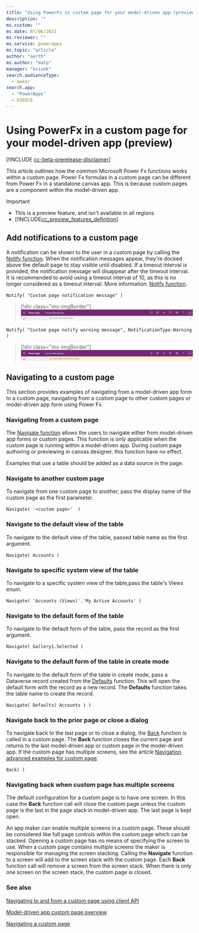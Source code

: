 ```yaml
---
title: "Using PowerFx in custom page for your model-driven app (preview)" 
description: ""
ms.custom: ""
ms.date: 07/06/2021
ms.reviewer: ""
ms.service: powerapps
ms.topic: "article"
author: "aorth"
ms.author: "matp"
manager: "kvivek"
search.audienceType: 
  - maker
search.app: 
  - "PowerApps"
  - D365CE
---
```

# Using PowerFx in a custom page for your model-driven app (preview)

[!INCLUDE [cc-beta-prerelease-disclaimer](../../includes/cc-beta-prerelease-disclaimer.md)]

This article outlines how the common Microsoft Power Fx functions works within a custom page. Power Fx formulas in a custom page can be different from Power Fx in a standalone canvas app. This is because custom pages are a component within the model-driven app.

  > [!IMPORTANT]
  > - This is a preview feature, and isn't available in all regions.
  > - [!INCLUDE[cc_preview_features_definition](../../includes/cc-preview-features-definition.md)]

## Add notifications to a custom page

A notification can be shown to the user in a custom page by calling the [Notify function](../canvas-apps/functions/function-showerror.md).  When the notification messages appear, they're docked above the default page to stay visible until disabled. If a timeout interval is provided, the notification message will disappear after the timeout interval. It is recommended to avoid using a timeout interval of 10, as this is no longer considered as a timeout interval. More information: [Notify function](../canvas-apps/functions/function-showerror.md).

```powerappsfl
Notify( "Custom page notification message" )
```

> [!div class="mx-imgBorder"]
> ![Custom page notify information message bar](media/page-powerfx-in-model-app/custom-page-notify-information.png "Custom page notify information message bar")

```powerappsfl
Notify( "Custom page notify warning message", NotificationType.Warning )
```

> [!div class="mx-imgBorder"]
> ![Custom page notify warning message bar](media/page-powerfx-in-model-app/custom-page-notify-warning.png "Custom page notify warning message bar")

## Navigating to a custom page

This section provides examples of navigating from a model-driven app form to a custom page, navigating from a custom page to other custom pages or model-driven app form using Power Fx.

### Navigating from a custom page

The [Navigate function](../canvas-apps/functions/function-navigate.md) allows the users to navigate either from model-driven app forms or custom pages.  This function is only applicable when the custom page is running within a model-driven app.  During custom page authoring or previewing in canvas designer, this function have no effect.

Examples that use a table should be added as a data source in the page.

### Navigate to another custom page

To navigate from one custom page to another, pass the display name of the custom page as the first parameter.

```powerappsfl
Navigate( '<custom page>'  )
```

### Navigate to the default view of the table

To navigate to the default view of the table, passed table name as the first argument.

```powerappsfl
Navigate( Accounts )
```

### Navigate to specific system view of the table

To navigate to a specific system view of the table,pass the table's Views enum.

```powerappsfl
Navigate( 'Accounts (Views)'.'My Active Accounts' )
```

### Navigate to the default form of the table

To navigate to the default form of the table, pass the record as the first argument.

```powerappsfl
Navigate( Gallery1.Selected )
```

### Navigate to the default form of the table in create mode

To navigate to the default form of the table in create mode, pass a Dataverse record created from the [Defaults](../canvas-apps/functions/function-defaults.md) function. This will open the default form with the record as a new record. The **Defaults** function takes the table name to create the record.

```powerappsfl
Navigate( Defaults( Accounts ) )
```

### Navigate back to the prior page or close a dialog

To navigate back to the last page or to close a dialog, the [Back](../canvas-apps/functions/function-navigate.md) function is called in a custom page. The **Back** function closes the current page and returns to the last model-driven app or custom page in the model-driven app. If the custom page has multiple screens, see the article [Navigation advanced examples for custom page](#navigating-back-when-custom-page-has-multiple-screens).

```powerappsfl
Back( )
```

### Navigating back when custom page has multiple screens

The default configuration for a custom page is to have one screen. In this case the **Back** function call will close the custom page unless the custom page is the last in the page stack in model-driven app. The last page is kept open.

An app maker can enable multiple screens in a custom page. These should be considered like full page controls within the custom page which can be stacked. Opening a custom page has no means of specifying the screen to use.  When a custom page contains multiple screens the maker is responsible for managing the screen stacking.  Calling the **Navigate** function to a screen will add to the screen stack with the custom page.  Each **Back** function call will remove a screen from the screen stack.  When there is only one screen on the screen stack, the custom page is closed.

### See also

[Navigating to and from a custom page using client API](../../developer/model-driven-apps/clientapi/navigate-to-custom-page-examples.md)

[Model-driven app custom page overview](model-app-page-overview.md)

[Navigating a custom page](page-powerfx-in-model-app.md#navigating-a-custom-page)